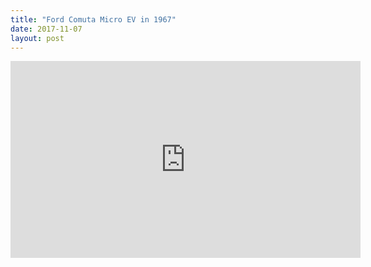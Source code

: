 ```yaml
---
title: "Ford Comuta Micro EV in 1967"
date: 2017-11-07
layout: post
---
```


<iframe width="560" height="315" src="https://www.youtube.com/embed/msR-gIUirDo" frameborder="0" allowfullscreen></iframe>